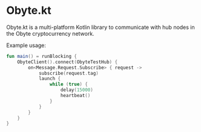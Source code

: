 # Obyte.kt

Obyte.kt is a multi-platform Kotlin library to communicate with hub nodes in the Obyte cryptocurrency network.

Example usage:
```kotlin
fun main() = runBlocking {
    ObyteClient().connect(ObyteTestHub) {
        on<Message.Request.Subscribe> { request ->
            subscribe(request.tag)
            launch {
                while (true) {
                    delay(15000)
                    heartbeat()
                }
            }
        }
    }
}
```
